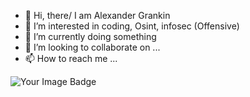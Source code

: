 - 👋 Hi, there/ I am Alexander Grankin
- 👀 I’m interested in coding, Osint, infosec (Offensive)
- 🌱 I’m currently doing something
- 💞️ I’m looking to collaborate on ...
- 📫 How to reach me ...

<img src="https://tryhackme-badges.s3.amazonaws.com/Shurasena.png" alt="Your Image Badge" />
